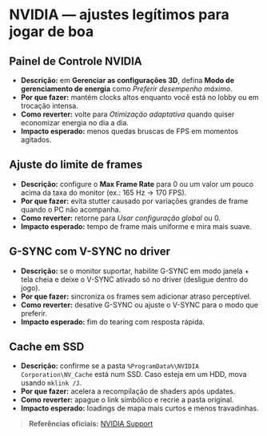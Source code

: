 # NVIDIA — ajustes legítimos para jogar de boa

## Painel de Controle NVIDIA
- **Descrição:** em **Gerenciar as configurações 3D**, defina **Modo de gerenciamento de energia** como *Preferir desempenho máximo*.  
- **Por que fazer:** mantém clocks altos enquanto você está no lobby ou em trocação intensa.  
- **Como reverter:** volte para *Otimização adaptativa* quando quiser economizar energia no dia a dia.  
- **Impacto esperado:** menos quedas bruscas de FPS em momentos agitados.

## Ajuste do limite de frames
- **Descrição:** configure o **Max Frame Rate** para 0 ou um valor um pouco acima da taxa do monitor (ex.: 165 Hz → 170 FPS).  
- **Por que fazer:** evita stutter causado por variações grandes de frame quando o PC não acompanha.  
- **Como reverter:** retorne para *Usar configuração global* ou 0.  
- **Impacto esperado:** tempo de frame mais uniforme e mira mais suave.

## G-SYNC com V-SYNC no driver
- **Descrição:** se o monitor suportar, habilite G-SYNC em modo janela + tela cheia e deixe o V-SYNC ativado só no driver (desligue dentro do jogo).  
- **Por que fazer:** sincroniza os frames sem adicionar atraso perceptível.  
- **Como reverter:** desative G-SYNC ou ajuste o V-SYNC para o modo que preferir.  
- **Impacto esperado:** fim do tearing com resposta rápida.

## Cache em SSD
- **Descrição:** confirme se a pasta `%ProgramData%\NVIDIA Corporation\NV_Cache` está num SSD. Caso esteja em um HDD, mova usando `mklink /J`.  
- **Por que fazer:** acelera a recompilação de shaders após updates.  
- **Como reverter:** apague o link simbólico e recrie a pasta original.  
- **Impacto esperado:** loadings de mapa mais curtos e menos travadinhas.

> **Referências oficiais:** [NVIDIA Support](https://nvidia.com/en-us/geforce/guides/)
